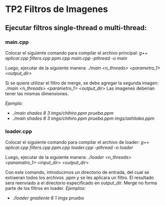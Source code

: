 # TP2 Filtros de Imagenes

## Ejecutar filtros single-thread o multi-thread:

### main.cpp

Colocar el siguiente comando para compilar el archivo principal:
_g++ aplicar.cpp filters.cpp ppm.cpp main.cpp -pthread -o main_

Luego, ejecutar de la siguiente manera:
_./main <filtro> <n_threads> <parametro_1> <imagen> <output_dir>_

Si se quiere utilizar el filtro de merge, se debe agregar la segunda imagen:
_./main <filtro> <n_threads> <parametro_1> <imagen> <output_dir> <imagen2>_
Las imagenes deberian tener las mismas dimensiones.

_Ejemplo_:

- _./main shades 8 3 imgs/chihiro.ppm prueba.ppm_
- _./main shades 8 3 imgs/chihiro.ppm prueba.ppm imgs/ashitaka.ppm_

### loader.cpp

Colocar el siguiente comando para compilar el archivo de loader:
_g++ aplicar.cpp filters.cpp ppm.cpp loader.cpp -pthread -o loader_

Luego, ejecutar de la siguiente manera:
_./loader <filtro> <n_threads> <paramatro_1> <input_dir> <output_dir>_

Con este comando, introducimos un directorio de entrada, del cual se extraeran todos los archivos .ppm y se les aplicara un filtro. El resultado sera reenviado a el directorio especificado en output_dir.
Merge no forma parte de los filtros en loader.
_Ejemplos:_

- _./loader gradiente 8 1 imgs prueba_
